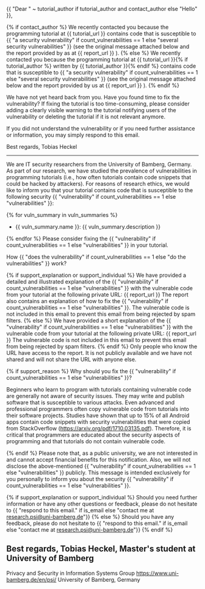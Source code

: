 {{ "Dear " ~ tutorial_author if tutorial_author and contact_author else "Hello" }},

{% if contact_author %}
We recently contacted you because the programming tutorial at {{ tutorial_url }} contains code that is susceptible to {{ "a security vulnerability" if count_vulnerabilities == 1 else "several security vulnerabilities" }} (see the original message attached below and the report provided by as at {{ report_url }} ).
{% else %}
We recently contacted you because the programming tutorial at {{ tutorial_url }}{% if tutorial_author %} written by {{ tutorial_author }}{% endif %} contains code that is susceptible to {{ "a security vulnerability" if count_vulnerabilities == 1 else "several security vulnerabilities" }} (see the original message attached below and the report provided by us at {{ report_url }} ).
{% endif %}

We have not yet heard back from you. Have you found time to fix the vulnerability? If fixing the tutorial is too time-consuming, please consider adding a clearly visible warning to the tutorial notifying users of the vulnerability or deleting the tutorial if it is not relevant anymore.

If you did not understand the vulnerability or if you need further assistance or information, you may simply respond to this email.

Best regards,
Tobias Heckel


---

We are IT security researchers from the University of Bamberg, Germany. As part of our research, we have studied the prevalence of vulnerabilities in programming tutorials (i.e., how often tutorials contain code snippets that could be hacked by attackers). For reasons of research ethics, we would like to inform you that your tutorial contains code that is susceptible to the following security {{ "vulnerability" if count_vulnerabilities == 1 else "vulnerabilities" }}:

{% for vuln_summary in vuln_summaries %}
- {{ vuln_summary.name }}: {{ vuln_summary.description }}

{% endfor %}
Please consider fixing the {{ "vulnerability" if count_vulnerabilities == 1 else "vulnerabilities" }} in your tutorial.


How {{ "does the vulnerability" if count_vulnerabilities == 1 else "do the vulnerabilities" }} work?

{% if support_explanation or support_individual %}
We have provided a detailed and illustrated explanation of the {{ "vulnerability" if count_vulnerabilities == 1 else "vulnerabilities" }} with the vulnerable code from your tutorial at the following private URL: {{ report_url }}
The report also contains an explanation of how to fix the {{ "vulnerability" if count_vulnerabilities == 1 else "vulnerabilities" }}. The vulnerable code is not included in this email to prevent this email from being rejected by spam filters.
{% else %}
We have provided a short explanation of the {{ "vulnerability" if count_vulnerabilities == 1 else "vulnerabilities" }} with the vulnerable code from your tutorial at the following private URL: {{ report_url }}
The vulnerable code is not included in this email to prevent this email from being rejected by spam filters.
{% endif %}
Only people who know the URL have access to the report. It is not publicly available and we have not shared and will not share the URL with anyone else.


{% if support_reason %}
Why should you fix the {{ "vulnerability" if count_vulnerabilities == 1 else "vulnerabilities" }}?

Beginners who learn to program with tutorials containing vulnerable code are generally not aware of security issues. They may write and publish software that is susceptible to various attacks. Even advanced and professional programmers often copy vulnerable code from tutorials into their software projects. Studies have shown that up to 15% of all Android apps contain code snippets with security vulnerabilities that were copied from StackOverflow (https://arxiv.org/pdf/1710.03135.pdf). Therefore, it is critical that programmers are educated about the security aspects of programming and that tutorials do not contain vulnerable code.


{% endif %}
Please note that, as a public university, we are not interested in and cannot accept financial benefits for this notification. Also, we will not disclose the above-mentioned {{ "vulnerability" if count_vulnerabilities == 1 else "vulnerabilities" }} publicly. This message is intended exclusively for you personally to inform you about the security {{ "vulnerability" if count_vulnerabilities == 1 else "vulnerabilities" }}.

{% if support_explanation or support_individual %}
Should you need further information or have any other questions or feedback, please do not hesitate to {{ "respond to this email." if is_email else "contact me at research.psi@uni-bamberg.de"}}
{% else %}
Should you have any feedback, please do not hesitate to {{ "respond to this email." if is_email else "contact me at research.psi@uni-bamberg.de"}}
{% endif %}

Best regards,
Tobias Heckel, Master's student at University of Bamberg
-- 
Privacy and Security in Information Systems Group
https://www.uni-bamberg.de/en/psi/
University of Bamberg, Germany
